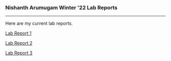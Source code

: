 ### Nishanth Arumugam Winter '22 Lab Reports
---
Here are my current lab reports.

[Lab Report 1](https://nisharu3.github.io/cse15l-lab-reports/lab-report-1-week-2.html)

[Lab Report 2](https://nisharu3.github.io/cse15l-lab-reports/lab-report-2-week-4.html)

[Lab Report 3](https://nisharu3.github.io/cse15l-lab-reports/lab-report-3-week-6.html)